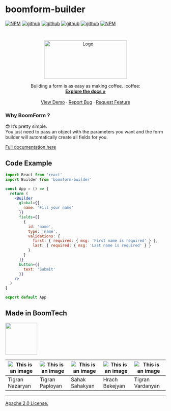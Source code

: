 # boomform-builder


[![NPM](https://img.shields.io/npm/v/boomform-builder.svg)](https://www.npmjs.com/package/boomform-builder)
[![github](https://badgen.net/npm/dependents/boomform-builder)](https://www.npmjs.com/package/boomform-builder?activeTab=dependents)
[![github](https://badgen.net/github/stars/BoomTech-LLC/BoomForm-Builder)](https://github.com/BoomTech-LLC/BoomForm-Builder)
[![github](https://badgen.net/github/issues/BoomTech-LLC/BoomForm-Builder)](https://github.com/BoomTech-LLC/BoomForm-Builder)
[![github](https://badgen.net/github/last-commit/BoomTech-LLC/BoomForm-Builder/main)](https://github.com/BoomTech-LLC/BoomForm-Builder)
[![NPM](https://badgen.net/npm/dt/boomform-builder)](https://www.npmjs.com/package/boomform-builder)



<!-- PROJECT LOGO -->
<br />
<p align="center">
  <a href="https://form.boomform.com/">
    <img src="https://general.boomte.ch/images/npm/Boomform-builder-logo.svg" alt="Logo" width="260" height="120">
  </a>

  <p align="center">
    Building a form is as easy as making coffee. :coffee:
    <br />
    <a href="https://boomform-builder.boomform.com/"><strong>Explore the docs »</strong></a>
    <br />
    <br />
    <a href="https://codesandbox.io/s/stoic-darkness-e34ej">View Demo</a>
    ·
    <a href="https://github.com/BoomTech-LLC/BoomForm-Builder/issues">Report Bug</a>
    ·
    <a href="https://github.com/BoomTech-LLC/BoomForm-Builder/issues">Request Feature</a>
  </p>
</p>




### Why BoomForm ?
😎 It’s pretty simple. <br />
You just need to pass an object with the parameters you want and the form builder will automatically create all fields for you. 

[Full documentation here](https://boomform-builder.boomform.com/)

## Code Example

```jsx
import React from 'react'
import Builder from 'boomform-builder'

const App = () => {
  return (
    <Builder
      global={{
        name: 'Fill your name'
      }}
      fields={[
        {
          id: 'name',
          type: 'name',
          validations: {
            first: { required: { msg: 'First name is required' } },
            last: { required: { msg: 'Last name is required' } }
          }
        }
      ]}
      button={{
        text: 'Submit'
      }}
    />
  )
}

export default App
```

## Made in BoomTech 

<img src="https://general.boomte.ch/images/npm/builder-logo.svg" height="100">

![This is an image](https://general.boomte.ch/images/npm/Tikon.png) | ![This is an image](https://general.boomte.ch/images/npm/Tikop.png) | ![This is an image](https://general.boomte.ch/images/npm/Sahaks.png) | ![This is an image](https://general.boomte.ch/images/npm/Hrachb.png) | ![This is an image](https://general.boomte.ch/images/npm/Tikov.png)
-- | -- | -- | -- | -- 
Tigran Nazaryan | Tigran Paployan | Sahak Sahakyan | Hrach Bekejyan | Tigran Vardanyan

--- 

[Apache 2.0 License.](https://github.com/BoomTech-LLC/BoomForm-Builder/blob/main/LICENSE)
